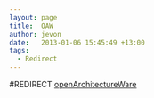 ```yaml
---
layout: page
title:  OAW
author: jevon
date:   2013-01-06 15:45:49 +13:00
tags:
  - Redirect
---
```


#REDIRECT [openArchitectureWare](openArchitectureWare.md)
